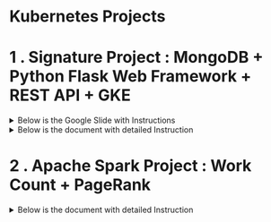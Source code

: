 
# Kubernetes Projects

# 1 . Signature Project : MongoDB + Python Flask Web Framework + REST API + GKE

<details>
<summary>Below is the Google Slide with Instructions</summary>
<a href="https://docs.google.com/presentation/d/1L_xvQDlioCY-XgoFilKNnvpnN8ZRxzgDArRJU3icTa0/present?usp=sharing"> Google Slide</a>
</details>

<details>
<summary>Below is the document with detailed Instruction</summary>
<a href="https://github.com/shoumyasingh/Cloud-Computing-Infrastructure/blob/main/kubernetes_Signature_Project/CS571_Signature_Project_Shoumya_Singh.pdf"> Document</a>
</details>


# 2 . Apache Spark Project : Work Count + PageRank

<details>
<summary>Below is the document with detailed Instruction</summary>
<a href="CS571_Wordcount_Pagerank_Project_Shoumya_Singh.pdf![image](https://user-images.githubusercontent.com/26141894/115971300-9268fd00-a4fc-11eb-9d23-fadcdc140e8f.png)
"> Document</a>
</details>
